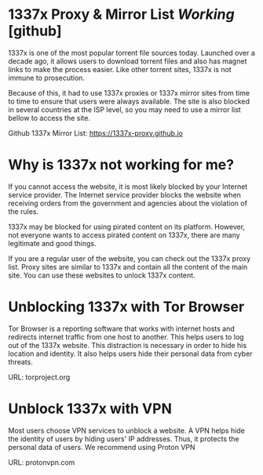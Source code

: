 # 1337x Proxy & Mirror List *Working* [github] 


1337x is one of the most popular torrent file sources today. Launched over a decade ago, it allows users to download torrent files and also has magnet links to make the process easier. Like other torrent sites, 1337x is not immune to prosecution.

Because of this, it had to use 1337x proxies or 1337x mirror sites from time to time to ensure that users were always available. The site is also blocked in several countries at the ISP level, so you may need to use a mirror list bellow to access the site.

Github 1337x Mirror List: https://1337x-proxy.github.io


# Why is 1337x not working for me?

If you cannot access the website, it is most likely blocked by your Internet service provider. The Internet service provider blocks the website when receiving orders from the government and agencies about the violation of the rules.

1337x may be blocked for using pirated content on its platform. However, not everyone wants to access pirated content on 1337x, there are many legitimate and good things.

If you are a regular user of the website, you can check out the 1337x proxy list. Proxy sites are similar to 1337x and contain all the content of the main site. You can use these websites to unlock 1337x content.

# Unblocking 1337x with Tor Browser

Tor Browser is a reporting software that works with internet hosts and redirects internet traffic from one host to another. This helps users to log out of the 1337x website. This distraction is necessary in order to hide his location and identity. It also helps users hide their personal data from cyber threats.

URL: torproject.org

# Unblock 1337x with VPN

Most users choose VPN services to unblock a website. A VPN helps hide the identity of users by hiding users' IP addresses. Thus, it protects the personal data of users. We recommend using Proton VPN

URL: protonvpn.com
